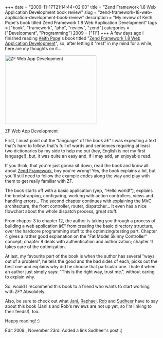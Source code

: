 +++
date = "2009-11-17T21:14:44+02:00"
title = "Zend Framework 1.8 Web Application Development book review"
slug = "zend-framework-18-web-application-development-book-review"
description = "My review of Keith Pope's book titled Zend Framework 1.8 Web Application Development"
tags = ["book", "framework", "php", "review", "zend"]
categories = ["Development", "Programming"]
2009 = ["11"]
+++
A few days ago I finished reading <a href="http://www.thepopeisdead.com/">Keith Pope</a>'s book titled "<a href="http://www.packtpub.com/zend-framework-1-8-web-application-development/book">Zend Framework 1.8 Web Application Development</a>", so, after letting it "rest" in my mind for a while, here are my thoughts on it... <div id="attachment_804" class="wp-caption alignright" style="width: 300"><a href="http://robertbasic.com/blog/wp-content/uploads/2009/11/zf_book.jpg"><img src="http://robertbasic.com/blog/wp-content/uploads/2009/11/zf_book-300x225.jpg" alt="ZF Web App Development" title="zf_book" width="300" height="225" class="size-medium wp-image-804" /></a><p class="wp-caption-text">ZF Web App Development
</div></p>

First, I must point out the "language" of the book â€“ I was expecting a text that's hard to follow, that's full of words and sentences requiring at least two dictionaries by my side to help me out (hey, English is not my first language!), but, it was quite an easy and, if I may add, an enjoyable read.

If you think, that you're just gonna sit down, read the book and know all about <a href="http://framework.zend.com/">Zend Framework</a>, boy you're wrong! Yes, the book explains a lot, but you'll still need to follow the example codes along the way and play with them to get really familiar with ZF.

The book starts off with a basic application (yep, "Hello world!"), explains the bootstrapping, configuring, working with action controllers, views and handling errors... The second chapter continues with explaining the MVC architecture, the front controller, router, dispatcher... It even has a nice flowchart about the whole dispatch process, great stuff.

From chapter 3 to chapter 12, the author is taking you through a process of building a web application â€“ from creating the basic directory structure, over the hardcore programming stuff to the optimizing/testing part. Chapter 4 gives a rather good explanation on the "Fat Model Skinny Controller" concept; chapter 8 deals with authentication and authorization; chapter 11 takes care of the optimization.

At last, my favourite part of the book is when the author has several "ways out of a problem", he tells the good and the bad sides of each, picks out the best one and explains why did he choose that particular one. I hate it when an author just simply says: "This is the right way, trust me.", without caring to explain why.

So, would I recommend this book to a friend who wants to start working with ZF? Absolutely.

Also, be sure to check out what <a href="http://codeutopia.net/blog/feed/">Jani</a>, <a href="http://raphaelstolt.blogspot.com/2009/10/zend-framework-18-web-application.html">Raphael</a>, <a href="http://rob.purplerockscissors.com/feed/">Rob</a> and <a href="http://techchorus.net/zend-framework-18-web-application-development-book-review">Sudheer</a> have to say about this book (Jani's and Rob's reviews are not up yet, so I'm linking to their feeds!), too.

Happy reading! :)

Edit 2009., November 23rd: Added a link Sudheer's post :)
